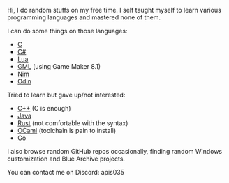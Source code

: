 Hi, I do random stuffs on my free time.
I self taught myself to learn various programming languages and mastered none of them.

I can do some things on those languages:
- [C](https://en.wikipedia.org/wiki/C_(programming_language))
- [C#](https://en.wikipedia.org/wiki/C_Sharp_(programming_language))
- [Lua](https://en.wikipedia.org/wiki/Lua_(programming_language))
- [GML](https://en.wikipedia.org/wiki/GameMaker) (using Game Maker 8.1)
- [Nim](https://en.wikipedia.org/wiki/Nim_(programming_language))
- [Odin](https://github.com/odin-lang/Odin)

Tried to learn but gave up/not interested:
- [C++](https://en.wikipedia.org/wiki/C++) (C is enough)
- [Java](https://en.wikipedia.org/wiki/Java_(programming_language))
- [Rust](https://en.wikipedia.org/wiki/Rust_(programming_language)) (not comfortable with the syntax)
- [OCaml](https://en.wikipedia.org/wiki/Ocaml) (toolchain is pain to install)
- [Go](https://en.wikipedia.org/wiki/Go_(programming_language))

I also browse random GitHub repos occasionally, finding random Windows customization and Blue Archive projects.

You can contact me on Discord: apis035

<!---
Apis035/Apis035 is a ✨ special ✨ repository because its `README.md` (this file) appears on your GitHub profile.
You can click the Preview link to take a look at your changes.
--->
